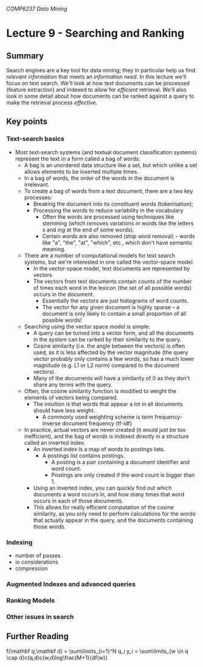 *COMP6237 Data Mining*

# Lecture 9 - Searching and Ranking

## Summary
Search engines are a key tool for data mining; they in particular help us find _relevant information_ that meets an _information need_. In this lecture we'll focus on text search. We'll look at how text documents can be processed (feature extraction) and indexed to allow for _efficient_ retrieval. We'll also look in some detail about how documents can be ranked against a query to make the retrieval process _effective_.

## Key points




### Text-search basics
- Most text-search systems (and textual document classification systems) represent the text in a form called a bag of words.
	- A bag is an unordered data structure like a set, but which unlike a set allows elements to be inserted multiple times.
	- In a bag of words, the order of the words in the document is irrelevant.
	- To create a bag of words from a text document, there are a two key processes:
		- Breaking the document into its constituent words (tokenisation); 
		- Processing the words to reduce variability in the vocabulary
			- Often the words are processed using techniques like stemming (which removes variations in words like the letters _s_ and _ing_ at the end of some words).
			- Certain words are also removed (stop word removal) – words like "a", "the", "at", "which", etc., which don't have semantic meaning.
	- There are a number of computational models for text search systems, but we're interested in one called the vector-space model.
		- In the vector-space model, text documents are represented by vectors
		- The vectors from text documents contain counts of the number of times each word in the lexicon (the set of all possible words) occurs in the document.
			- Essentially the vectors are just histograms of word counts.
			- The vector for any given document is highly sparse – a document is only likely to contain a small proportion of all possible words! 
	- Searching using the vector space model is simple:
		- A query can be turned into a vector form, and all the documents in the system can be ranked by their similarity to the query.
		- Cosine similarity (i.e. the angle between the vectors) is often used, as it is less affected by the vector magnitude (the query vector probably only contains a few words, so has a much lower magnitude (e.g. L1 or L2 norm) compared to the document vectors).
		- Many of the documents will have a similarity of 0 as they don't share any terms with the query.
	- Often, the cosine similarity function is modified to weight the elements of vectors being compared.
		- The intuition is that words that appear a lot in all documents should have less weight.
			- A commonly used weighting scheme is term frequency-inverse document frequency (tf-idf)
	- In practice, actual vectors are never created (it would just be too inefficient), and the bag of words is indexed directly in a structure called an inverted index.
		- An inverted index is a map of words to postings lists.
			- A postings list contains postings.
				- A posting is a pair containing a document identifier and word count.
				- Postings are only created if the word count is bigger than 1. 
		- Using an inverted index, you can quickly find out which documents a word occurs in, and how many times that word occurs in each of those documents.
		- This allows for really efficient computation of the cosine similarity, as you only need to perform calculations for the words that actually appear in the query, and the documents containing those words.

### Indexing
* number of passes
* io considerations
* compression

### Augmented Indexes and advanced queries

### Ranking Models

### Other issues in search

## Further Reading




f(\mathbf q,\mathbf d) = \sum\limits_{i=1}^N q_i y_i = \sum\limits_{w \in q \cap d}c(q,d)c(w,d)log\frac{M+1}{df(w)}

